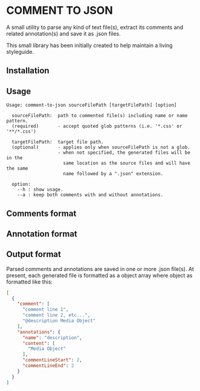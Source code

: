 # COMMENT TO JSON
A small utility to parse any kind of text file(s), extract its comments and related annotation(s) and save it as .json files.

This small library has been initially created to help maintain a living styleguide.

## Installation

## Usage
```
Usage: comment-to-json sourceFilePath [targetFilePath] [option]
  
  sourceFilePath:  path to commented file(s) including name or name pattern.
  (required)       - accept quoted glob patterns (i.e. '*.css' or '**/*.css')
  
  targetFilePath:  target file path.
  (optional)       - applies only when sourceFilePath is not a glob.
                   - when not specified, the generated files will be in the
                     same location as the source files and will have the same
                     name followed by a ".json" extension.
                     
  option:
    --h : show usage.
    --a : keep both comments with and without annotations.

```

## Comments format

## Annotation format

## Output format
Parsed comments and annotations are saved in one or more .json file(s).
At present, each generated file is formatted as a object array where object as formatted like this:
```json
[
  {
    "comment": [
      "comment line 1",
      "comment line 2, etc...",
      "@description Media Object"
    ],
    "annotations": {
      "name": "description",
      "content": [
        "Media Object"
      ],
      "commentLineStart": 2,
      "commentLineEnd": 2
    }
  }
]
```

